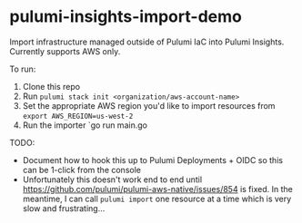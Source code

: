 # pulumi-insights-import-demo
Import infrastructure managed outside of Pulumi IaC into Pulumi Insights. Currently supports AWS only.

To run:

1. Clone this repo
2. Run `pulumi stack init <organization/aws-account-name>`
3. Set the appropriate AWS region you'd like to import resources from `export AWS_REGION=us-west-2`
4. Run the importer `go run main.go

TODO:
- Document how to hook this up to Pulumi Deployments + OIDC so this can be 1-click from the console
- Unfortunately this doesn't work end to end until https://github.com/pulumi/pulumi-aws-native/issues/854 is fixed. 
  In the meantime, I can call `pulumi import` one resource at a time which is very slow and frustrating...
